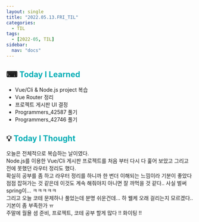```yaml
---
layout: single
title: "2022.05.13.FRI_TIL"
categories:
  - TIL
tags:
  - [2022-05, TIL]
sidebar:
  nav: "docs"
---
```


## ⌨ <a style="color:#00adb5">Today I Learned</a>

- Vue/Cli & Node.js project 복습
- Vue Router 정리
- 프로젝트 게시판 UI 결정
- Programmers_42587 풀기
- Programmers_42746 풀기

## 💡 <a style="color:#00adb5">Today I Thought</a>

오늘은 전체적으로 복습하는 날이였다.<br>
Node.js를 이용한 Vue/Cli 게시판 프로젝트를 처음 부터 다시 다 훑어 보았고 그리고 전에 못했던 라우터 정리도 했다.<br>
확실히 공부를 좀 하고 라우터 정리를 하니까 한 번더 이해되는 느낌이라 기분이 좋았다<br>
점점 잡혀가는 것 같은데 이것도 계속 해줘야지 아니면 잘 까먹을 것 같다.. 사실 벌써 spring이... ㅋㅋㅋㅋㅋ<br>
그리고 오늘 코테 문제하나 풀었는데 분명 쉬운건데... 하 웰케 오래 걸리는지 모르겠다.. 기본이 좀 부족한가 ㅠ<br>
주말에 월욜 셤 준비, 프로젝트, 코테 공부 할게 많다 !! 화이팅 !!